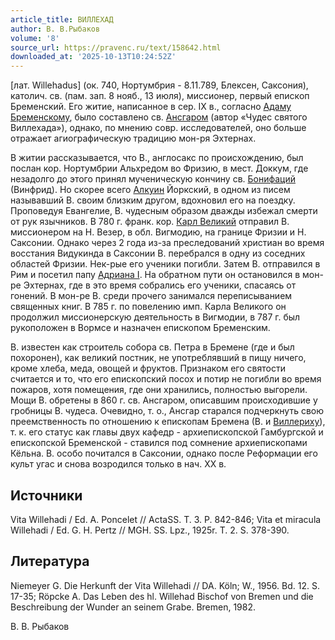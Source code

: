 ```yaml
---
article_title: ВИЛЛЕХАД
author: В. В.Рыбаков
volume: '8'
source_url: https://pravenc.ru/text/158642.html
downloaded_at: '2025-10-13T10:24:52Z'
---
```


[лат. Willehadus] (ок. 740, Нортумбрия - 8.11.789, Блексен, Саксония), католич. св. (пам. зап. 8 нояб., 13 июля), миссионер, первый епископ Бременский. Его житие, написанное в сер. IX в., согласно [Адаму Бременскому](<https://pravenc.ru/text/Адаму Бременскому.html>), было составлено св. [Ансгаром](https://pravenc.ru/text/Ансгаром.html) (автор «Чудес святого Виллехада»), однако, по мнению совр. исследователей, оно больше отражает агиографическую традицию мон-ря Эхтернах.

В житии рассказывается, что В., англосакс по происхождению, был послан кор. Нортумбрии Альхредом во Фризию, в мест. Доккум, где незадолго до этого принял мученическую кончину св. [Бонифаций](https://pravenc.ru/text/Бонифаций.html) (Винфрид). Но скорее всего [Алкуин](https://pravenc.ru/text/Алкуин.html) Йоркский, в одном из писем называвший В. своим близким другом, вдохновил его на поездку. Проповедуя Евангелие, В. чудесным образом дважды избежал смерти от рук язычников. В 780 г. франк. кор. [Карл Великий](<https://pravenc.ru/text/Карл Великий.html>) отправил В. миссионером на Н. Везер, в обл. Вигмодию, на границе Фризии и Н. Саксонии. Однако через 2 года из-за преследований христиан во время восстания Видукинда в Саксонии В. перебрался в одну из соседних областей Фризии. Нек-рые его ученики погибли. Затем В. отправился в Рим и посетил папу [Адриана I](<https://pravenc.ru/text/Адриана I.html>). На обратном пути он остановился в мон-ре Эхтернах, где в это время собрались его ученики, спасаясь от гонений. В мон-ре В. среди прочего занимался переписыванием священных книг. В 785 г. по повелению имп. Карла Великого он продолжил миссионерскую деятельность в Вигмодии, в 787 г. был рукоположен в Вормсе и назначен епископом Бременским.

В. известен как строитель собора св. Петра в Бремене (где и был похоронен), как великий постник, не употреблявший в пищу ничего, кроме хлеба, меда, овощей и фруктов. Признаком его святости считается и то, что его епископский посох и потир не погибли во время пожаров, хотя помещения, где они хранились, полностью выгорели. Мощи В. обретены в 860 г. св. Ансгаром, описавшим происходившие у гробницы В. чудеса. Очевидно, т. о., Ансгар старался подчеркнуть свою преемственность по отношению к епископам Бремена (В. и [Виллериху](https://pravenc.ru/text/Виллериху.html)), т. к. его статус как главы двух кафедр - архиепископской Гамбургской и епископской Бременской - ставился под сомнение архиепископами Кёльна. В. особо почитался в Саксонии, однако после Реформации его культ угас и снова возродился только в нач. XX в.

## Источники

Vita Willehadi / Ed. A. Poncelet // ActaSS. T. 3. P. 842-846; Vita et miracula Willehadi / Ed. G. H. Pertz // MGH. SS. Lpz., 1925r. T. 2. S. 378-390.

## Литература

Niemeyer G. Die Herkunft der Vita Willehadi // DA. Köln; W., 1956. Bd. 12. S. 17-35; Röpcke A. Das Leben des hl. Willehad Bischof von Bremen und die Beschreibung der Wunder an seinem Grabe. Bremen, 1982.

В. В.  Рыбаков
